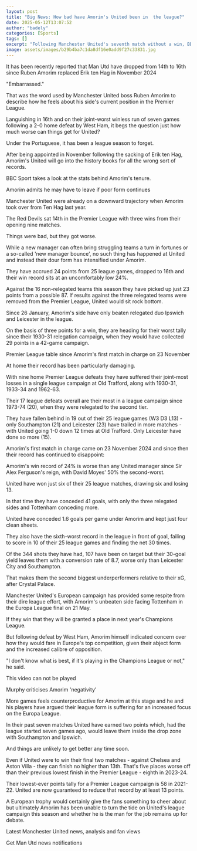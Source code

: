 ```yaml
---
layout: post
title: "Big News: How bad have Amorim's United been in  the league?"
date: 2025-05-12T13:07:52
author: "badely"
categories: [Sports]
tags: []
excerpt: "Following Manchester United's seventh match without a win, BBC Sport takes a look at how United have fared under Ruben Amorim."
image: assets/images/b29b4ba7c1da8df16e0add9f27c33831.jpg
---
```


It has been recently reported that Man Utd have dropped from 14th to 16th since Ruben Amorim replaced Erik ten Hag in November 2024

"Embarrassed."

That was the word used by Manchester United boss Ruben Amorim to describe how he feels about his side's current position in the Premier League.

Languishing in 16th and on their joint-worst winless run of seven games following a 2-0 home defeat by West Ham, it begs the question just how much worse can things get for United?

Under the Portuguese, it has been a league season to forget. 

After being appointed in November following the sacking of Erik ten Hag, Amorim's United will go into the history books for all the wrong sort of records.

BBC Sport takes a look at the stats behind Amorim's tenure.

Amorim admits he may have to leave if poor form continues

Manchester United were already on a downward trajectory when Amorim took over from Ten Hag last year.

The Red Devils sat 14th in the Premier League with three wins from their opening nine matches.

Things were bad, but they got worse.

While a new manager can often bring struggling teams a turn in fortunes or a so-called 'new manager bounce', no such thing has happened at United and instead their dour form has intensified under Amorim.

They have accrued 24 points from 25 league games, dropped to 16th and their win record sits at an uncomfortably low 24%.

Against the 16 non-relegated teams this season they have picked up just 23 points from a possible 87. If results against the three relegated teams were removed from the Premier League, United would sit rock bottom.

Since 26 January, Amorim's side have only beaten relegated duo Ipswich and Leicester in the league.

On the basis of three points for a win, they are heading for their worst tally since their 1930-31 relegation campaign, when they would have collected 29 points in a 42-game campaign.

Premier League table since Amorim's first match in charge on 23 November

At home their record has been particularly damaging.

With nine home Premier League defeats they have suffered their joint-most losses in a single league campaign at Old Trafford, along with 1930-31, 1933-34 and 1962-63.

Their 17 league defeats overall are their most in a league campaign since 1973-74 (20), when they were relegated to the second tier.

They have fallen behind in 19 out of their 25 league games (W3 D3 L13) - only Southampton (21) and Leicester (23) have trailed in more matches - with United going 1-0 down 12 times at Old Trafford. Only Leicester have done so more (15).

Amorim's first match in charge came on 23 November 2024 and since then their record has continued to disappoint:

Amorim's win record of 24% is worse than any United manager since Sir Alex Ferguson's reign, with David Moyes' 50% the second-worst.

United have won just six of their 25 league matches, drawing six and losing 13.

In that time they have conceded 41 goals, with only the three relegated sides and Tottenham conceding more.

United have conceded 1.6 goals per game under Amorim and kept just four clean sheets.

They also have the sixth-worst record in the league in front of goal, failing to score in 10 of their 25 league games and finding the net 30 times.

Of the 344 shots they have had, 107 have been on target but their 30-goal yield leaves them with a conversion rate of 8.7, worse only than Leicester City and Southampton.

That makes them the second biggest underperformers relative to their xG, after Crystal Palace.

Manchester United's European campaign has provided some respite from their dire league effort, with Amorim's unbeaten side facing Tottenham in the Europa League final on 21 May.

If they win that they will be granted a place in next year's Champions League.

But following defeat by West Ham, Amorim himself indicated concern over how they would fare in Europe's top competition, given their abject form and the increased calibre of opposition.

"I don't know what is best, if it's playing in the Champions League or not," he said.

This video can not be played

Murphy criticises Amorim 'negativity'

More games feels counterproductive for Amorim at this stage and he and his players have argued their league form is suffering for an increased focus on the Europa League.

In their past seven matches United have earned two points which, had the league started seven games ago, would leave them inside the drop zone with Southampton and Ipswich.

And things are unlikely to get better any time soon.

Even if United were to win their final two matches - against Chelsea and Aston Villa - they can finish no higher than 13th. That's five places worse off than their previous lowest finish in the Premier League - eighth in 2023-24.

Their lowest-ever points tally for a Premier League campaign is 58 in 2021-22. United are now guaranteed to reduce that record by at least 13 points.

A European trophy would certainly give the fans something to cheer about but ultimately Amorim has been unable to turn the tide on United's league campaign this season and whether he is the man for the job remains up for debate.

Latest Manchester United news, analysis and fan views

Get Man Utd news notifications

